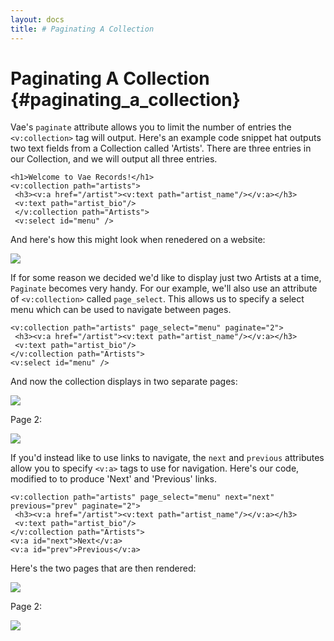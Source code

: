 ```yaml
---
layout: docs
title: # Paginating A Collection
---
```


# Paginating A Collection {#paginating_a_collection}

Vae's `paginate` attribute allows you to limit the number of entries the
`<v:collection>` tag will output. Here's an example code snippet hat
outputs two text fields from a Collection called 'Artists'. There are
three entries in our Collection, and we will output all three entries.

    <h1>Welcome to Vae Records!</h1>
    <v:collection path="artists">
     <h3><v:a href="/artist"><v:text path="artist_name"/></v:a></h3>
     <v:text path="artist_bio"/>
     </v:collection path="Artists">
     <v:select id="menu" />

And here's how this might look when renedered on a website:

![](assets/images/screenshots/the_website/cookbook/without_paginate.png)

If for some reason we decided we'd like to display just two Artists at a
time, `Paginate` becomes very handy. For our example, we'll also use an
attribute of `<v:collection>` called `page_select`. This allows us to
specify a select menu which can be used to navigate between pages.

    <v:collection path="artists" page_select="menu" paginate="2">
     <h3><v:a href="/artist"><v:text path="artist_name"/></v:a></h3>
     <v:text path="artist_bio"/>
    </v:collection path="Artists">
    <v:select id="menu" />

And now the collection displays in two separate pages:

![](assets/images/screenshots/the_website/cookbook/with_paginate.png)

Page 2:

![](assets/images/screenshots/the_website/cookbook/with_paginate_2.png)

If you'd instead like to use links to navigate, the `next` and
`previous` attributes allow you to specify `<v:a>` tags to use for
navigation. Here's our code, modified to to produce 'Next' and
'Previous' links.

    <v:collection path="artists" page_select="menu" next="next" previous="prev" paginate="2">
     <h3><v:a href="/artist"><v:text path="artist_name"/></v:a></h3>
     <v:text path="artist_bio"/>
    </v:collection path="Artists">
    <v:a id="next">Next</v:a> 
    <v:a id="prev">Previous</v:a>

Here's the two pages that are then rendered:

![](assets/images/screenshots/the_website/cookbook/with_paginate_next.png)

Page 2:

![](assets/images/screenshots/the_website/cookbook/with_paginate_prev.png)
